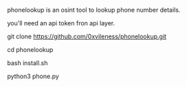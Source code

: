 phonelookup is an osint tool to lookup phone number details.

you'll need an api token fron api layer.


git clone 
https://github.com/0xvileness/phonelookup.git

cd phonelookup

bash install.sh

python3 phone.py

